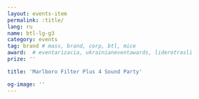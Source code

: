 ```yaml
---
layout: events-item
permalink: :title/
lang: ru
name: btl-lg-g3
category: events
tag: brand # mass, brand, corp, btl, mice
award:  # eventarizacia, ukrainianeventawards, liderotrasli
prize: ''

title: 'Marlboro Filter Plus 4 Sound Party'

og-image: ''
---
```

